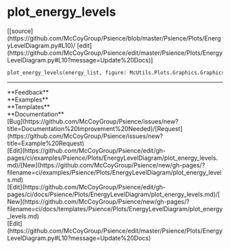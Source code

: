 # <a id="Psience.Plots.EnergyLevelDiagram.plot_energy_levels">plot_energy_levels</a>
<div class="docs-source-link" markdown="1">
[[source](https://github.com/McCoyGroup/Psience/blob/master/Psience/Plots/EnergyLevelDiagram.py#L10)/
[edit](https://github.com/McCoyGroup/Psience/edit/master/Psience/Plots/EnergyLevelDiagram.py#L10?message=Update%20Docs)]
</div>

```python
plot_energy_levels(energy_list, figure: McUtils.Plots.Graphics.Graphics = None, x_list=None, bar_spacing=0.025, bar_width=None, plot_range=None, color='black', ticks=None, labels=None, bar_styles=None, **styles): 
```













---


<div markdown="1" class="text-secondary">
<div class="container">
  <div class="row">
   <div class="col" markdown="1">
**Feedback**   
</div>
   <div class="col" markdown="1">
**Examples**   
</div>
   <div class="col" markdown="1">
**Templates**   
</div>
   <div class="col" markdown="1">
**Documentation**   
</div>
   <div class="col" markdown="1">
   
</div>
   <div class="col" markdown="1">
   
</div>
   <div class="col" markdown="1">
   
</div>
</div>
  <div class="row">
   <div class="col" markdown="1">
[Bug](https://github.com/McCoyGroup/Psience/issues/new?title=Documentation%20Improvement%20Needed)/[Request](https://github.com/McCoyGroup/Psience/issues/new?title=Example%20Request)   
</div>
   <div class="col" markdown="1">
[Edit](https://github.com/McCoyGroup/Psience/edit/gh-pages/ci/examples/Psience/Plots/EnergyLevelDiagram/plot_energy_levels.md)/[New](https://github.com/McCoyGroup/Psience/new/gh-pages/?filename=ci/examples/Psience/Plots/EnergyLevelDiagram/plot_energy_levels.md)   
</div>
   <div class="col" markdown="1">
[Edit](https://github.com/McCoyGroup/Psience/edit/gh-pages/ci/docs/Psience/Plots/EnergyLevelDiagram/plot_energy_levels.md)/[New](https://github.com/McCoyGroup/Psience/new/gh-pages/?filename=ci/docs/templates/Psience/Plots/EnergyLevelDiagram/plot_energy_levels.md)   
</div>
   <div class="col" markdown="1">
[Edit](https://github.com/McCoyGroup/Psience/edit/master/Psience/Plots/EnergyLevelDiagram.py#L10?message=Update%20Docs)   
</div>
   <div class="col" markdown="1">
   
</div>
   <div class="col" markdown="1">
   
</div>
   <div class="col" markdown="1">
   
</div>
</div>
</div>
</div>
